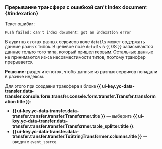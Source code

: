### Прерывание трансфера с ошибкой can't index document {#indexation}

Текст ошибки:

```text
Push failed: can't index document: got an indexation error
```

В аудитных логах разных сервисов поле `details` может содержать данные разных типов. В целевое поле `details` в {{ OS }} записываются данные только того типа, который пришел первым. Остальные данные не принимаются из-за несовместимости типов, поэтому трансфер прерывается.

**Решение:** разделите поток, чтобы данные из разных сервисов попадали в разные индексы.

Для этого при создании трансфера в блоке **{{ ui-key.yc-data-transfer.data-transfer.console.form.transfer.console.form.transfer.Transfer.transformation.title }}**:

  * **{{ ui-key.yc-data-transfer.data-transfer.transfer.transfer.Transformer.title }}** — выберите **{{ ui-key.yc-data-transfer.data-transfer.transfer.transfer.Transformer.table_splitter.title }}**.
  * **{{ ui-key.yc-data-transfer.data-transfer.transfer.transfer.ToStringTransformer.columns.title }}** — введите `event_source`.
